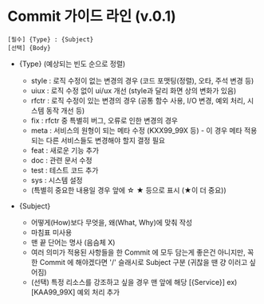 # Commit 가이드 라인 (v.0.1)
```
[필수] {Type} : {Subject}
[선택] {Body}
```
* {Type} (예상되는 빈도 순으로 정렬)
  - style    : 로직 수정이 없는 변경의 경우 (코드 포맷팅(정렬), 오타, 주석 변경 등)
  - uiux    : 로직 수정 없이 ui/ux 개선 (style과 달리 화면 상의 변화가 있음)
  - rfctr    : 로직 수정이 있는 변경의 경우 (공통 함수 사용, I/O 변경,  예외 처리, 시스템 동작 개선 등)
  - fix    : rfctr 중 특별히 버그, 오류로 인한 변경의 경우
  - meta    : 서비스의 원형이 되는 메타 수정 (KXX99_99X 등) - 이 경우 메타 적용되는 다른 서비스들도 변경해야 할지 결정 필요
  - feat    : 새로운 기능 추가
  - doc    : 관련 문서 수정
  - test    : 테스트 코드 추가
  - sys     : 시스템 설정 
  - (특별히 중요한 내용일 경우 앞에 ☆ ★ 등으로 표시 (★이 더 중요))

* {Subject}
  - 어떻게(How)보다 무엇을, 왜(What, Why)에 맞춰 작성
  - 마침표 미사용
  - 맨 끝 단어는 명사 (음슴체 X)
  - 여러 의미가 적용된 사항들을 한 Commit 에 모두 담는게 좋은건 아니지만, 꼭 한 Commit 에 해야겠다면 '/' 슬래시로 Subject 구분 (귀찮을 땐 걍 이러고 싶어짐)
  - (선택) 특정 리소스를 강조하고 싶을 경우 맨 앞에 해당 [{Service}] ex) [KAA99_99X] 예외 처리 추가
